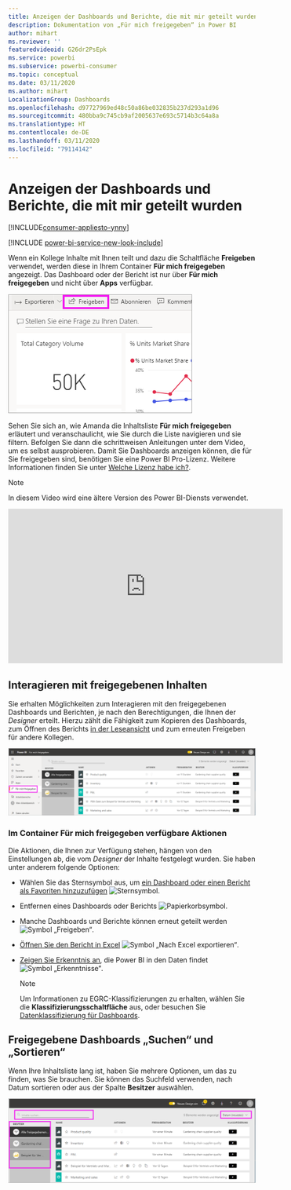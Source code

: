 ```yaml
---
title: Anzeigen der Dashboards und Berichte, die mit mir geteilt wurden
description: Dokumentation von „Für mich freigegeben“ in Power BI
author: mihart
ms.reviewer: ''
featuredvideoid: G26dr2PsEpk
ms.service: powerbi
ms.subservice: powerbi-consumer
ms.topic: conceptual
ms.date: 03/11/2020
ms.author: mihart
LocalizationGroup: Dashboards
ms.openlocfilehash: d97727969ed48c50a86be032835b237d293a1d96
ms.sourcegitcommit: 480bba9c745cb9af2005637e693c5714b3c64a8a
ms.translationtype: HT
ms.contentlocale: de-DE
ms.lasthandoff: 03/11/2020
ms.locfileid: "79114142"
---
```

# <a name="display-the-dashboards-and-reports-that-have-been-shared-with-me"></a>Anzeigen der Dashboards und Berichte, die mit mir geteilt wurden

[!INCLUDE[consumer-appliesto-ynny](../includes/consumer-appliesto-ynny.md)]

[!INCLUDE [power-bi-service-new-look-include](../includes/power-bi-service-new-look-include.md)]

Wenn ein Kollege Inhalte mit Ihnen teilt und dazu die Schaltfläche **Freigeben** verwendet, werden diese in Ihrem Container **Für mich freigegeben** angezeigt. Das Dashboard oder der Bericht ist nur über **Für mich freigegeben** und nicht über **Apps** verfügbar.

![Symbol „Freigeben“](./media/end-user-shared-with-me/power-bi-share-dashboard.png)

Sehen Sie sich an, wie Amanda die Inhaltsliste **Für mich freigegeben** erläutert und veranschaulicht, wie Sie durch die Liste navigieren und sie filtern. Befolgen Sie dann die schrittweisen Anleitungen unter dem Video, um es selbst ausprobieren. Damit Sie Dashboards anzeigen können, die für Sie freigegeben sind, benötigen Sie eine Power BI Pro-Lizenz. Weitere Informationen finden Sie unter [Welche Lizenz habe ich?](end-user-license.md).
    

> [!NOTE]
> In diesem Video wird eine ältere Version des Power BI-Diensts verwendet.
    

<iframe width="560" height="315" src="https://www.youtube.com/embed/G26dr2PsEpk" frameborder="0" allowfullscreen></iframe>

## <a name="interact-with-shared-content"></a>Interagieren mit freigegebenen Inhalten

Sie erhalten Möglichkeiten zum Interagieren mit den freigegebenen Dashboards und Berichten, je nach den Berechtigungen, die Ihnen der *Designer* erteilt. Hierzu zählt die Fähigkeit zum Kopieren des Dashboards, zum Öffnen des Berichts [in der Leseansicht](end-user-reading-view.md) und zum erneuten Freigeben für andere Kollegen.

![Container „Für mich freigegeben“](./media/end-user-shared-with-me/power-bi-shared.png)

### <a name="actions-available-from-the-shared-with-me-container"></a>Im Container **Für mich freigegeben** verfügbare Aktionen
Die Aktionen, die Ihnen zur Verfügung stehen, hängen von den Einstellungen ab, die vom *Designer* der Inhalte festgelegt wurden. Sie haben unter anderem folgende Optionen:
* Wählen Sie das Sternsymbol aus, um [ein Dashboard oder einen Bericht als Favoriten hinzuzufügen](end-user-favorite.md) ![Sternsymbol](./media/end-user-shared-with-me/power-bi-star-icon.png).
* Entfernen eines Dashboards oder Berichts  ![Papierkorbsymbol](./media/end-user-shared-with-me/power-bi-delete-icon.png).
* Manche Dashboards und Berichte können erneut geteilt werden  ![Symbol „Freigeben“](./media/end-user-shared-with-me/power-bi-share-icon-new.png).
* [Öffnen Sie den Bericht in Excel](end-user-export.md) ![Symbol „Nach Excel exportieren“](./media/end-user-shared-with-me/power-bi-excel.png). 
* [Zeigen Sie Erkenntnis an](end-user-insights.md), die Power BI in den Daten findet ![Symbol „Erkenntnisse“](./media/end-user-shared-with-me/power-bi-insights.png).
  
  > [!NOTE]
  > Um Informationen zu EGRC-Klassifizierungen zu erhalten, wählen Sie die **Klassifizierungsschaltfläche** aus, oder besuchen Sie [Datenklassifizierung für Dashboards](../service-data-classification.md).
  > 


## <a name="search-and-sort-shared-dashboards"></a>Freigegebene Dashboards „Suchen“ und „Sortieren“
Wenn Ihre Inhaltsliste lang ist, haben Sie mehrere Optionen, um das zu finden, was Sie brauchen. Sie können das Suchfeld verwenden, nach Datum sortieren oder aus der Spalte **Besitzer** auswählen.    

![„Besitzer“ und „Suchen“ im Dashboard](./media/end-user-shared-with-me/power-bi-sort.png)